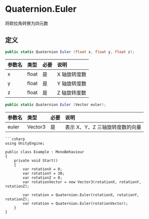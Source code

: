 # Quaternion.Euler

将欧拉角转换为四元数

## 定义

```csharp
public static Quaternion Euler (float x, float y, float z);
```

| 参数名 | 类型    | 必要  | 说明      |
|:--- |:----- |:--- |:------- |
| x   | float | 是   | X 轴旋转度数 |
| y   | float | 是   | Y 轴旋转度数 |
| z   | float | 是   | Z 轴旋转度数 |

```csharp
public static Quaternion Euler (Vector euler);
```

| 参数名   | 类型      | 必要  | 说明                 |
|:----- |:------- |:--- |:------------------ |
| euler | Vector3 | 是   | 表示 X、Y、Z 三轴旋转度数的向量 |

```admonish
```csharp
using UnityEngine;

public class Example : MonoBehaviour
{
    private void Start()
    {
        var rotationX = 0;
        var rotationY = 30;
        var rotationZ = 0;
        var rotationVector = new Vector3(rotationX, rotationY, rotationZ);

        var rotation = Quaternion.Euler(rotationX, rotationY, rotationZ);
        var rotation = Quaternion.Euler(rotationVector);
    }
}
```